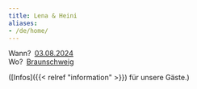 ```yaml
---
title: Lena & Heini
aliases:
- /de/home/
---
```


Wann?&ensp;[<time datetime="2024-08-03T13:00Z">03.08.2024</time>](https://timeanddate.com/worldclock/converter.html?iso=20240803T130000&p1=971) \
Wo?&ensp;[Braunschweig](https://google.com/maps/place/Braunschweig/)

([Infos]({{< relref "information" >}}) für unsere Gäste.)
